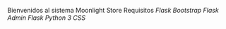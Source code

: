 Bienvenidos al sistema Moonlight Store
Requisitos
*Flask Bootstrap*
*Flask Admin*
*Flask*
*Python 3*
*CSS*